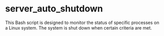 # server_auto_shutdown
This Bash script is designed to monitor the status of specific processes on a Linux system. The system is shut down when certain criteria are met.
